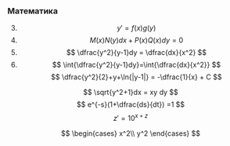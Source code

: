### Математика
3. $$
y' = f(x)g(y)
$$
3. $$
M(x)N(y)dx + P(x)Q(x)dy = 0
$$
20. $$
\dfrac{y^2}{y-1}dy = \dfrac{dx}{x^2}
$$
21. $$
\int{\dfrac{y^2}{y-1}dy}=\int{\dfrac{dx}{x^2}}
$$
$$
\dfrac{y^2}{2}+y+\ln{|y-1|} = -\dfrac{1}{x} + C
$$

$$
\sqrt{y^2+1}dx = xy dy
$$
$$
e^{-s}(1+\dfrac{ds}{dt}) =1
$$
$$
z'=10^{x+z}
$$

$$
\begin{cases}
x^2\\
y^2
\end{cases}
$$